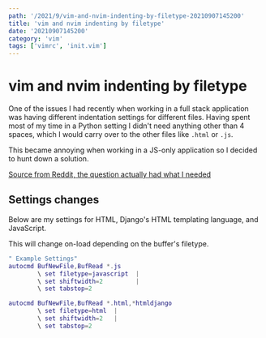 ```yaml
---
path: '/2021/9/vim-and-nvim-indenting-by-filetype-20210907145200'
title: 'vim and nvim indenting by filetype'
date: '20210907145200'
category: 'vim'
tags: ['vimrc', 'init.vim']
---
```


# vim and nvim indenting by filetype
One of the issues I had recently when working in a full stack application was
having different indentation settings for different files. Having spent most of
my time in a Python setting I didn't need anything other than 4 spaces, which
I would carry over to the other files like `.html` or `.js`.

This became annoying when working in a JS-only application so I decided to hunt
down a solution.

[Source from Reddit, the question actually had what I needed](https://www.reddit.com/r/neovim/comments/991kmv/annoying_auto_indentation_in_tex_files/)

## Settings changes
Below are my settings for HTML, Django's HTML templating language, and JavaScript.

This will change on-load depending on the buffer's filetype.

```lua
" Example Settings"
autocmd BufNewFile,BufRead *.js
        \ set filetype=javascript  |
        \ set shiftwidth=2         |
        \ set tabstop=2

autocmd BufNewFile,BufRead *.html,*htmldjango
        \ set filetype=html  |
        \ set shiftwidth=2   |
        \ set tabstop=2
```

